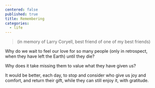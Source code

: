 ```yaml
---
centered: false
published: true
title: Remembering
categories:
  - life
---
```

>(in memory of Larry Coryell, 
best friend of one of my best friends)

Why do we wait 
to feel our love 
for so many people 
(only in retrospect,
when they have left the Earth)
until they die?

Why does it take missing them
to value what they have given us?

It would be better, each day,
to stop and consider
who give us joy and comfort,
and return their gift,
while they can still enjoy it,
with gratitude.
